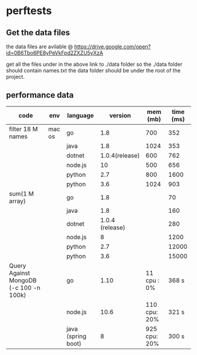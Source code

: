 # perftests

## Get the data files
the data files are avilable @ 
https://drive.google.com/open?id=0B6Tbo6PE8yPeVkFpd2ZXZU5yXzA

get all the files under in the above link to ./data folder
so the ./data folder should contain names.txt
the data folder should be under the root of the project.


## performance data
| code                                   | env    | language           | version         | mem (mb)     | time (ms) |
|----------------------------------------|--------|--------------------|-----------------|--------------|-----------|
| filter 18 M names                      | mac os | go                 | 1.8             | 700          | 352       |
|                                        |        | java               | 1.8             | 1024         | 353       |
|                                        |        | dotnet             | 1.0.4(release)  | 600          | 762       |
|                                        |        | node.js            | 10              | 500          | 656       |
|                                        |        | python             | 2.7             | 800          | 1600      |
|                                        |        | python             | 3.6             | 1024         | 903       |
| sum(1 M array)                         |        | go                 | 1.8             |              | 70        |
|                                        |        | java               | 1.8             |              | 160       |
|                                        |        | dotnet             | 1.0.4 (release) |              | 280       |
|                                        |        | node.js            | 8               |              | 1200      |
|                                        |        | python             | 2.7             |              | 12000     |
|                                        |        | python             | 3.6             |              | 15000     |
| Query Against MongoDB (-c 100 -n 100k) |        | go                 | 1.10            | 11 cpu : 0%  | 368 s     |
|                                        |        | node.js            | 10.6            | 110 cpu: 20% | 321 s     |
|                                        |        | java (spring boot) | 8               | 925 cpu: 20% | 300 s     |
